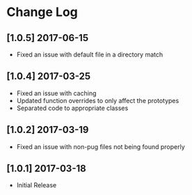 # Change Log

## [1.0.5] 2017-06-15
- Fixed an issue with default file in a directory match

## [1.0.4] 2017-03-25
- Fixed an issue with caching
- Updated function overrides to only affect the prototypes
- Separated code to appropriate classes

## [1.0.2] 2017-03-19
- Fixed an issue with non-pug files not being found properly

## [1.0.1] 2017-03-18
- Initial Release